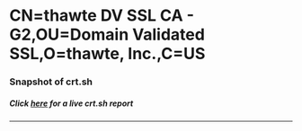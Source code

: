 # CN=thawte DV SSL CA - G2,OU=Domain Validated SSL,O=thawte\, Inc.,C=US
### Snapshot of crt.sh
##### Click [here](https://crt.sh/?serial=4EA7D7C3E1648717D5804F4654C82359) for a live crt.sh report

---

